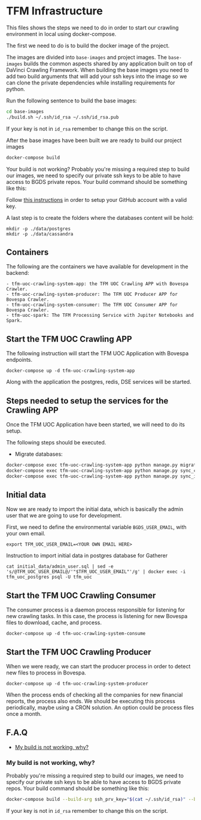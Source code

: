 # TFM Infrastructure

This files shows the steps we need to do in order to start our crawling
environment in local using docker-compose.

The first we need to do is to build the docker image of the project.

The images are divided into `base-images` and project images. The `base-images`
builds the common aspects shared by any application built on top of DaVinci 
Crawling Framework. When building the base images you need to add two 
build arguments that will add your ssh keys into the image so we can
clone the private dependencies while installing requirements for python.

Run the following sentence to build the base images:

```bash
cd base-images
./build.sh ~/.ssh/id_rsa ~/.ssh/id_rsa.pub
```

If your key is not in `id_rsa` remember to change this on the script.

After the base images have been built we are ready to build our project images

```bash
docker-compose build
```

Your build is not working? Probably you're missing a required step to build
 our images, we need to specify our private ssh keys to be able to have access
 to BGDS private repos. Your build command should be something like this:

Follow [this instructions](https://help.github.com/en/enterprise/2.17/user/authenticating-to-github/adding-a-new-ssh-key-to-your-github-account) 
in order to setup your GitHub account with a valid key. 

A last step is to create the folders where the databases content will be hold:

```shell script
mkdir -p ./data/postgres
mkdir -p ./data/cassandra
```

## Containers

The following are the containers we have available for development in the backend:

    - tfm-uoc-crawling-system-app: the TFM UOC Crawling APP with Bovespa Crawler.       
    - tfm-uoc-crawling-system-producer: The TFM UOC Producer APP for Bovespa Crawler.
    - tfm-uoc-crawling-system-consumer: The TFM UOC Consumer APP for Bovespa Crawler.
    - tfm-uoc-spark: The TFM Processing Service with Jupiter Notebooks and Spark.
    
## Start the TFM UOC Crawling APP

The following instruction will start the TFM UOC Application with Bovespa
endpoints. 

```shell script
docker-compose up -d tfm-uoc-crawling-system-app
```

Along with the application the postgres, redis, DSE services will
be started.

## Steps needed to setup the services for the Crawling APP

Once the TFM UOC Application have been started, we will need to do its setup.

The following steps should be executed.

- Migrate databases:
``` bash
docker-compose exec tfm-uoc-crawling-system-app python manage.py migrate
docker-compose exec tfm-uoc-crawling-system-app python manage.py sync_cassandra
docker-compose exec tfm-uoc-crawling-system-app python manage.py sync_indexes
```

## Initial data

Now we are ready to import the initial data, which is basically the admin user
 that we are going to use for development.

First, we need to define the environmental variable `BGDS_USER_EMAIL`,
 with your own email.  

```shell script
export TFM_UOC_USER_EMAIL=<YOUR OWN EMAIL HERE>
``` 

Instruction to import initial data in postgres database for Gatherer
```
cat initial_data/admin_user.sql | sed -e 's/@TFM_UOC_USER_EMAIL@/'"$TFM_UOC_USER_EMAIL"'/g' | docker exec -i tfm_uoc_postgres psql -U tfm_uoc
```

## Start the TFM UOC Crawling Consumer

The consumer process is a daemon process responsible for listening for new
crawling tasks. In this case, the process is listening for new Bovespa files
to download, cache, and process. 

```shell script
docker-compose up -d tfm-uoc-crawling-system-consume
```

## Start the TFM UOC Crawling Producer

When we were ready, we can start the producer process in order to detect new
files to process in Bovespa.

```shell script
docker-compose up -d tfm-uoc-crawling-system-producer
```

When the process ends of checking all the companies for new financial reports,
the process also ends. We should be executing this process periodically, maybe
using a CRON solution. An option could be process files once a month.

## F.A.Q

- [My build is not working, why?](#my-build-is-not-working--why)

### My build is not working, why?

Probably you're missing a required step to build our images, we need to specify our private ssh keys to be able to have access to BGDS private repos. Your build command should be something like this:

```bash
docker-compose build --build-arg ssh_prv_key="$(cat ~/.ssh/id_rsa)" --build-arg ssh_pub_key="$(cat ~/.ssh/id_rsa.pub)"
```

If your key is not in `id_rsa` remember to change this on the script.

